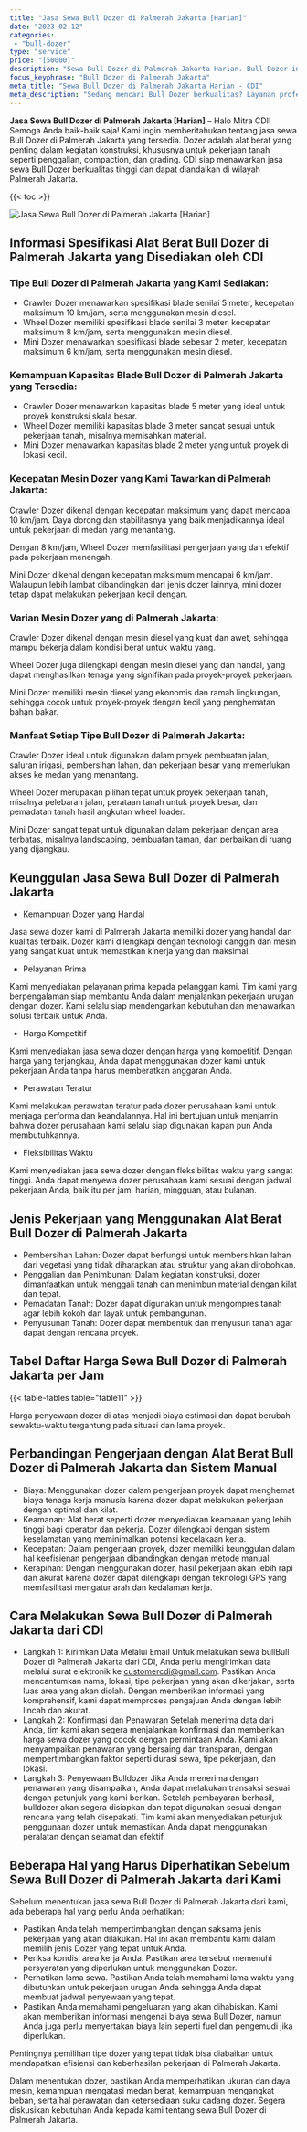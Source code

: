 ```yaml
---
title: "Jasa Sewa Bull Dozer di Palmerah Jakarta [Harian]"
date: "2023-02-12"
categories:
 - "bull-dozer"
type: "service"
price: "[50000]"
description: "Sewa Bull Dozer di Palmerah Jakarta Harian. Bull Dozer ini menjadi solusi utama dalam proyek pembangunan sebagai peralatan konstruksi powerful dan produktif. Segera konsultasikan kebutuhan Anda."
focus_keyphrase: "Bull Dozer di Palmerah Jakarta"
meta_title: "Sewa Bull Dozer di Palmerah Jakarta Harian - CDI"
meta_description: "Sedang mencari Bull Dozer berkualitas? Layanan profesional kami siap melayani dengan harga kompetitif. Segera hubungi kami."
---
```


**Jasa Sewa Bull Dozer di Palmerah Jakarta [Harian]** – Halo Mitra CDI! Semoga Anda baik-baik saja! Kami ingin memberitahukan tentang jasa sewa Bull Dozer di Palmerah Jakarta yang tersedia. Dozer adalah alat berat yang penting dalam kegiatan konstruksi, khususnya untuk pekerjaan tanah seperti penggalian, compaction, dan grading. CDI siap menawarkan jasa sewa Bull Dozer berkualitas tinggi dan dapat diandalkan di wilayah Palmerah Jakarta.

{{< toc >}}

![Jasa Sewa Bull Dozer di Palmerah Jakarta [Harian]](/images/bull-dozer/bull-dozer-10.jpg)

## Informasi Spesifikasi Alat Berat Bull Dozer di Palmerah Jakarta yang Disediakan oleh CDI

### Tipe Bull Dozer di Palmerah Jakarta yang Kami Sediakan:

*   Crawler Dozer menawarkan spesifikasi blade senilai 5 meter, kecepatan maksimum 10 km/jam, serta menggunakan mesin diesel.
*   Wheel Dozer memiliki spesifikasi blade senilai 3 meter, kecepatan maksimum 8 km/jam, serta menggunakan mesin diesel.
*   Mini Dozer menawarkan spesifikasi blade sebesar 2 meter, kecepatan maksimum 6 km/jam, serta menggunakan mesin diesel.

### Kemampuan Kapasitas Blade Bull Dozer di Palmerah Jakarta yang Tersedia:

*   Crawler Dozer menawarkan kapasitas blade 5 meter yang ideal untuk proyek konstruksi skala besar.
*   Wheel Dozer memiliki kapasitas blade 3 meter sangat sesuai untuk pekerjaan tanah, misalnya memisahkan material.
*   Mini Dozer menawarkan kapasitas blade 2 meter yang untuk proyek di lokasi kecil.

### Kecepatan Mesin Dozer yang Kami Tawarkan di Palmerah Jakarta:

Crawler Dozer dikenal dengan kecepatan maksimum yang dapat mencapai 10 km/jam. Daya dorong dan stabilitasnya yang baik menjadikannya ideal untuk pekerjaan di medan yang menantang.

Dengan 8 km/jam, Wheel Dozer memfasilitasi pengerjaan yang dan efektif pada pekerjaan menengah.

Mini Dozer dikenal dengan kecepatan maksimum mencapai 6 km/jam. Walaupun lebih lambat dibandingkan dari jenis dozer lainnya, mini dozer tetap dapat melakukan pekerjaan kecil dengan.

### Varian Mesin Dozer yang di Palmerah Jakarta:

Crawler Dozer dikenal dengan mesin diesel yang kuat dan awet, sehingga mampu bekerja dalam kondisi berat untuk waktu yang.

Wheel Dozer juga dilengkapi dengan mesin diesel yang dan handal, yang dapat menghasilkan tenaga yang signifikan pada proyek-proyek pekerjaan.

Mini Dozer memiliki mesin diesel yang ekonomis dan ramah lingkungan, sehingga cocok untuk proyek-proyek dengan kecil yang penghematan bahan bakar.

### Manfaat Setiap Tipe Bull Dozer di Palmerah Jakarta:

Crawler Dozer ideal untuk digunakan dalam proyek pembuatan jalan, saluran irigasi, pembersihan lahan, dan pekerjaan besar yang memerlukan akses ke medan yang menantang.

Wheel Dozer merupakan pilihan tepat untuk proyek pekerjaan tanah, misalnya pelebaran jalan, perataan tanah untuk proyek besar, dan pemadatan tanah hasil angkutan wheel loader.

Mini Dozer sangat tepat untuk digunakan dalam pekerjaan dengan area terbatas, misalnya landscaping, pembuatan taman, dan perbaikan di ruang yang dijangkau.

## Keunggulan Jasa Sewa Bull Dozer di Palmerah Jakarta

*   Kemampuan Dozer yang Handal

Jasa sewa dozer kami di Palmerah Jakarta memiliki dozer yang handal dan kualitas terbaik. Dozer kami dilengkapi dengan teknologi canggih dan mesin yang sangat kuat untuk memastikan kinerja yang dan maksimal.
*   Pelayanan Prima

Kami menyediakan pelayanan prima kepada pelanggan kami. Tim kami yang berpengalaman siap membantu Anda dalam menjalankan pekerjaan urugan dengan dozer. Kami selalu siap mendengarkan kebutuhan dan menawarkan solusi terbaik untuk Anda.
*   Harga Kompetitif

Kami menyediakan jasa sewa dozer dengan harga yang kompetitif. Dengan harga yang terjangkau, Anda dapat menggunakan dozer kami untuk pekerjaan Anda tanpa harus memberatkan anggaran Anda.
*   Perawatan Teratur

Kami melakukan perawatan teratur pada dozer perusahaan kami untuk menjaga performa dan keandalannya. Hal ini bertujuan untuk menjamin bahwa dozer perusahaan kami selalu siap digunakan kapan pun Anda membutuhkannya.
*   Fleksibilitas Waktu

Kami menyediakan jasa sewa dozer dengan fleksibilitas waktu yang sangat tinggi. Anda dapat menyewa dozer perusahaan kami sesuai dengan jadwal pekerjaan Anda, baik itu per jam, harian, mingguan, atau bulanan.

## Jenis Pekerjaan yang Menggunakan Alat Berat Bull Dozer di Palmerah Jakarta

*   Pembersihan Lahan: Dozer dapat berfungsi untuk membersihkan lahan dari vegetasi yang tidak diharapkan atau struktur yang akan dirobohkan.
*   Penggalian dan Penimbunan: Dalam kegiatan konstruksi, dozer dimanfaatkan untuk menggali tanah dan menimbun material dengan kilat dan tepat.
*   Pemadatan Tanah: Dozer dapat digunakan untuk mengompres tanah agar lebih kokoh dan layak untuk pembangunan.
*   Penyusunan Tanah: Dozer dapat membentuk dan menyusun tanah agar dapat dengan rencana proyek.

## Tabel Daftar Harga Sewa Bull Dozer di Palmerah Jakarta per Jam

{{< table-tables table="table11" >}}

Harga penyewaan dozer di atas menjadi biaya estimasi dan dapat berubah sewaktu-waktu tergantung pada situasi dan lama proyek.

## Perbandingan Pengerjaan dengan Alat Berat Bull Dozer di Palmerah Jakarta dan Sistem Manual

*   Biaya: Menggunakan dozer dalam pengerjaan proyek dapat menghemat biaya tenaga kerja manusia karena dozer dapat melakukan pekerjaan dengan optimal dan kilat.
*   Keamanan: Alat berat seperti dozer menyediakan keamanan yang lebih tinggi bagi operator dan pekerja. Dozer dilengkapi dengan sistem keselamatan yang meminimalkan potensi kecelakaan kerja.
*   Kecepatan: Dalam pengerjaan proyek, dozer memiliki keunggulan dalam hal keefisienan pengerjaan dibandingkan dengan metode manual.
*   Kerapihan: Dengan menggunakan dozer, hasil pekerjaan akan lebih rapi dan akurat karena dozer dapat dilengkapi dengan teknologi GPS yang memfasilitasi mengatur arah dan kedalaman kerja.

## Cara Melakukan Sewa Bull Dozer di Palmerah Jakarta dari CDI

*   Langkah 1: Kirimkan Data Melalui Email
Untuk melakukan sewa bullBull Dozer di Palmerah Jakarta dari CDI, Anda perlu mengirimkan data melalui surat elektronik ke customercdi@gmail.com. Pastikan Anda mencantumkan nama, lokasi, tipe pekerjaan yang akan dikerjakan, serta luas area yang akan diolah. Dengan memberikan informasi yang komprehensif, kami dapat memproses pengajuan Anda dengan lebih lincah dan akurat.
*   Langkah 2: Konfirmasi dan Penawaran
Setelah menerima data dari Anda, tim kami akan segera menjalankan konfirmasi dan memberikan harga sewa dozer yang cocok dengan permintaan Anda. Kami akan menyampaikan penawaran yang bersaing dan transparan, dengan mempertimbangkan faktor seperti durasi sewa, tipe pekerjaan, dan lokasi.
*   Langkah 3: Penyewaan Bulldozer
Jika Anda menerima dengan penawaran yang disampaikan, Anda dapat melakukan transaksi sesuai dengan petunjuk yang kami berikan. Setelah pembayaran berhasil, bulldozer akan segera disiapkan dan tepat digunakan sesuai dengan rencana yang telah disepakati. Tim kami akan menyediakan petunjuk penggunaan dozer untuk memastikan Anda dapat menggunakan peralatan dengan selamat dan efektif.

## Beberapa Hal yang Harus Diperhatikan Sebelum Sewa Bull Dozer di Palmerah Jakarta dari Kami

Sebelum menentukan jasa sewa Bull Dozer di Palmerah Jakarta dari kami, ada beberapa hal yang perlu Anda perhatikan:

*   Pastikan Anda telah mempertimbangkan dengan saksama jenis pekerjaan yang akan dilakukan. Hal ini akan membantu kami dalam memilih jenis Dozer yang tepat untuk Anda.
*   Periksa kondisi area kerja Anda. Pastikan area tersebut memenuhi persyaratan yang diperlukan untuk menggunakan Dozer.
*   Perhatikan lama sewa. Pastikan Anda telah memahami lama waktu yang dibutuhkan untuk pekerjaan urugan Anda sehingga Anda dapat membuat jadwal penyewaan yang tepat.
*   Pastikan Anda memahami pengeluaran yang akan dihabiskan. Kami akan memberikan informasi mengenai biaya sewa Bull Dozer, namun Anda juga perlu menyertakan biaya lain seperti fuel dan pengemudi jika diperlukan.

Pentingnya pemilihan tipe dozer yang tepat tidak bisa diabaikan untuk mendapatkan efisiensi dan keberhasilan pekerjaan di Palmerah Jakarta.

Dalam menentukan dozer, pastikan Anda memperhatikan ukuran dan daya mesin, kemampuan mengatasi medan berat, kemampuan mengangkat beban, serta hal perawatan dan ketersediaan suku cadang dozer. Segera diskusikan kebutuhan Anda kepada kami tentang sewa Bull Dozer di Palmerah Jakarta.